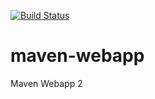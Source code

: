 [![Build Status](http://192.168.1.15:8080/buildStatus/icon?job=buildstatus)](http://192.168.1.15:8080/job/buildstatus/)

# maven-webapp
Maven Webapp 2

